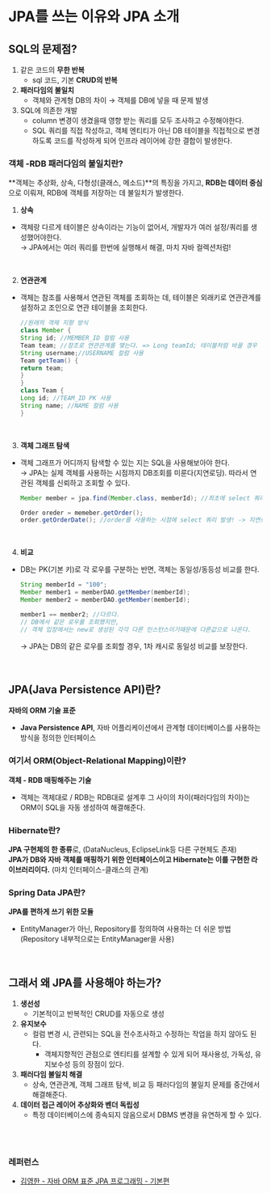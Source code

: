 # JPA를 쓰는 이유와 JPA 소개
## SQL의 문제점?
1. 같은 코드의 **무한 반복**
   - sql 코드, 기본 **CRUD의 반복** 
2. **패러다임의 불일치**
   - 객체와 관계형 DB의 차이 → 객체를 DB에 넣을 때 문제 발생
3. SQL에 의존한 개발
   - column 변경이 생겼을때 영향 받는 쿼리를 모두 조사하고 수정해야한다.
   - SQL 쿼리를 직접 작성하고, 객체 엔티티가 아닌 DB 테이블을 직접적으로 변경하도록 코드를 작성하게 되어 인프라 레이어에 강한 결합이 발생한다.

### 객체 -RDB 패러다임의 불일치란?
**객체는 추상화, 상속, 다형성(클래스, 메소드)**의 특징을 가지고, **RDB는 데이터 중심**으로 이뤄져, RDB에 객체를 저장하는 데 불일치가 발생한다.

1. **상속**
- 객체랑 다르게 테이블은 상속이라는 기능이 없어서, 개발자가 여러 설정/쿼리를 생성했어야한다. <br>
  → JPA에서는 여러 쿼리를 한번에 실행해서 해결, 마치 자바 컬렉션처럼!
   
  <br>
   
2. **연관관계**
- 객체는 참조를 사용해서 연관된 객체를 조회하는 데, 테이블은 외래키로 연관관계를 설정하고 조인으로 연관 테이블을 조회한다.
   ```java
   //원래의 객체 지향 방식
   class Member {
   String id; //MEMBER_ID 컬럼 사용
   Team team; //참조로 연관관계를 맺는다. => Long teamId; 테이블처럼 바꿀 경우
   String username;//USERNAME 컬럼 사용
   Team getTeam() {
   return team;
   }
   }
   class Team {
   Long id; //TEAM_ID PK 사용
   String name; //NAME 컬럼 사용
   }
   ```

  <br>

3. **객체 그래프 탐색**
- 객체 그래프가 어디까지 탐색할 수 있는 지는 SQL을 사용해보아야 한다. <br>
  → JPA는 실제 객체를 사용하는 시점까지 DB조회를 미룬다(지연로딩). 따라서 연관된 객체를 신뢰하고 조회할 수 있다.
    ```java
    Member member = jpa.find(Member.class, memberId); //최초에 select 쿼리 발생
    
    Order oreder = memeber.getOrder();
    order.getOrderDate(); //order를 사용하는 시점에 select 쿼리 발생! -> 지연로딩
    ```

<br>

4. **비교**
- DB는 PK(기본 키)로 각 로우를 구분하는 반면, 객체는 동일성/동등성 비교를 한다.
    ```java
    String memberId = "100";
    Member member1 = memberDAO.getMember(memberId);
    Member member2 = memberDAO.getMember(memberId);
    
    member1 == member2; //다르다.
    // DB에서 같은 로우를 조회했지만, 
    // 객체 입장에서는 new로 생성된 각각 다른 인스턴스이기때문에 다른값으로 나온다.
    ```
    → JPA는 DB의 같은 로우를 조회할 경우, 1차 캐시로 동일성 비교를 보장한다.

<br>

## JPA(Java Persistence API)란?
**자바의 ORM 기술 표준**
- **Java Persistence API**, 자바 어플리케이션에서 관계형 데이터베이스를 사용하는 방식을 정의한 인터페이스

### 여기서 ORM(Object-Relational Mapping)이란?
**객체 - RDB 매핑해주는 기술**
- 객체는 객체대로 / RDB는 RDB대로 설계후 그 사이의 차이(패러다임의 차이)는 ORM이 SQL을 자동 생성하여 해결해준다.

### Hibernate란?
**JPA 구현체의 한 종류**로, (DataNucleus, EclipseLink등 다른 구현체도 존재) <br>
**JPA가 DB와 자바 객체를 매핑하기 위한 인터페이스이고 Hibernate는 이를 구현한 라이브러리이다.** (마치 인터페이스-클래스의 관계)

### Spring Data JPA란?
**JPA를 편하게 쓰기 위한 모듈** <br>
- EntityManager가 아닌, Repository를 정의하여 사용하는 더 쉬운 방법 (Repository 내부적으로는 EntityManager을 사용)

<br>

## 그래서 왜 JPA를 사용해야 하는가?
1. **생선성**
   - 기본적이고 반복적인 CRUD를 자동으로 생성
2. **유지보수**
   - 컬럼 변경 시, 관련되는 SQL을 전수조사하고 수정하는 작업을 하지 않아도 된다.
     - 객체지향적인 관점으로 엔티티를 설계할 수 있게 되어 재사용성, 가독성, 유지보수성 등의 장점이 있다.
3. **패러다임 불일치 해결**
   - 상속, 연관관계, 객체 그래프 탐색, 비교 등 패러다임의 불일치 문제를 중간에서 해결해준다.
4. **데이터 접근 레이어 추상화와 벤더 독립성**
   - 특정 데이터베이스에 종속되지 않음으로서 DBMS 변경을 유연하게 할 수 있다.


<br>
<br>

### 레퍼런스
- [김영한 - 자바 ORM 표준 JPA 프로그래밍 - 기본편](https://www.inflearn.com/course/ORM-JPA-Basic/dashboard "인프런 강의")

